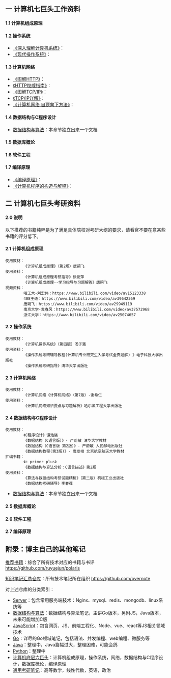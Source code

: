 ## 一 计算机七巨头工作资料

#### 1.1 计算机组成原理

#### 1.2 操作系统

- [《深入理解计算机系统》](https://book.douban.com/subject/1230413/)：
- [《现代操作系统》](https://book.douban.com/subject/3852290/)：

#### 1.3 计算机网络

- [《图解HTTP》](https://book.douban.com/subject/25863515/)：
- [《HTTP权威指南》](https://book.douban.com/subject/10746113/)：
- [《图解TCP/IP》](https://book.douban.com/subject/24737674/)：
- [《TCP/IP详解》](https://book.douban.com/subject/1088054/)：     
- [《计算机网络 自顶向下方法》](https://book.douban.com/subject/1116437/)：

#### 1.4 数据结构与C程序设计

- [数据结构与算法](https://github.com/ruyuejun/polaris/blob/master/currency/algorithm.md)：本章节独立出来一个文档


#### 1.5 数据库概论


#### 1.6 软件工程


#### 1.7 编译原理

- [《编译原理》](https://book.douban.com/subject/3296317/)：
- [《计算机程序的构造与解释》](https://book.douban.com/subject/1148282/)：



## 二 计算机七巨头考研资料

#### 2.0 说明

以下推荐的书籍纯粹是为了满足具体院校对考研大纲的要求，请看官不要在意某些书籍的评分低下。

#### 2.1 计算机组成原理

```
使用教材：
        《计算机组成原理》（第2版）唐朔飞 
使用资料：
        《计算机组成原理考研指导》徐爱萍
        《计算机组成原理--学习指导与习题解答》唐朔飞
视频资料：
        哈工大-刘宏伟：https://www.bilibili.com/video/av15123338
        408王道：https://www.bilibili.com/video/av39642369
        唐朔飞：https://www.bilibili.com/video/av29949119
        南京大学-袁春风：https://www.bilibili.com/video/av37572968
        浙江大学：https://www.bilibili.com/video/av25074657

```

#### 2.2 操作系统

```
使用教材：
        《计算机操作系统》（第四版）汤子瀛
使用资料：
        《操作系统考研辅导教程(计算机专业研究生入学考试全真题解) 》电子科技大学出版社 
        《操作系统考研指导》清华大学出版社
```

#### 2.3 计算机网络

```
使用教材：
        《计算机网络《计算机网络》（第7版）-谢希仁  
使用资料：
        《计算机网络知识要点与习题解析》哈尔滨工程大学出版社 
```

#### 2.4 数据结构与C程序设计

```
使用教材：
        《C程序设计》谭浩强
        《数据结构（C语言版）》- 严蔚敏 清华大学教材
        《数据结构（C语言版 第2版）》- 严蔚敏 人民邮电出版社
        《数据结构教程(第3版)》- 唐发根 北京航空航天大学教材
扩编书籍：
        《c primer plus》
        《数据结构与算法分析：C语言描述》第2版
使用资料：
        《算法与数据结构考研试题精析》（第二版）机械工业出版社 
        《数据结构考研辅导》李春葆
```

- [数据结构与算法](https://github.com/ruyuejun/polaris/blob/master/currency/algorithm.md)：本章节独立出来一个文档

#### 2.5 数据库概论

#### 2.6 软件工程

#### 2.7 编译原理


## 附录：博主自己的其他笔记

[推荐书籍](https://github.com/ruyuejun/polaris)：综合了所有技术对应的书籍与书评 https://github.com/ruyuejun/polaris  

[知识笔记汇总仓库](https://github.com/overnote)：所有技术笔记所在组织 https://github.com/overnote   

对上述仓库的分类索引：  
- [Server](https://github.com/overnote/server)：包含常用服务端技术：Nginx、mysql、redis、mongodb、linux系统等
- [数据结构与算法](https://github.com/overnote/algorithm)：数据结构与算法笔记，主讲Go版本，另附JS，Java版本，未来可能增加C版
- [JavaScript](https://github.com/overnote/javascript)：包含网页、JS、前端工程化、Node、vue、react等JS相关领域技术
- [Go](https://github.com/overnote/golang)：详尽的Go领域笔记，包括语法、并发编程、web编程、微服务等
- [Java](https://github.com/overnote/java)：整理中，Java篇幅过大，整理困难，可能会鸽
- [Python](https://github.com/overnote/python)：整理中
- [计算机底层六巨头](https://github.com/overnote/sixg)：计算机组成原理，操作系统，网络，数据结构与C程序设计，数据库概论，编译原理
- [通用考研笔记](https://github.com/overnote/postgraduate)：高等数学，线性代数，英语，政治
